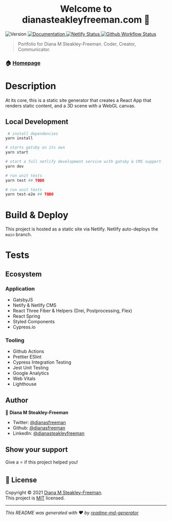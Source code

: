 <h1 align="center">Welcome to dianasteakleyfreeman.com 👋</h1>
<p>
  <img alt="Version" src="https://img.shields.io/badge/version-2.1.0-blue.svg?cacheSeconds=2592000" />
  <a href="https://github.com/dianasfreeman/dianasteakelyfreeman.com#readme" target="_blank">
    <img alt="Documentation" src="https://img.shields.io/badge/documentation-yes-brightgreen.svg" />
  </a>
  <a href="https://api.netlify.com/api/v1/badges/7b5f4c1a-c979-4652-aacf-05076bfa2989/deploy-status" target="_blank">
    <img alt="Netlify Status" src="https://api.netlify.com/api/v1/badges/7b5f4c1a-c979-4652-aacf-05076bfa2989/deploy-status" />
  </a>
  <a href="https://github.com/dianafreeman/dianasteakleyfreeman.com/workflows/main_deploy/badge.svg" target="_blank">
    <img alt="Github Workflow Status" src="https://github.com/dianafreeman/dianasteakleyfreeman.com/workflows/main_deploy/badge.svg" />
  </a>

</p>

> Portfolio for Diana M Steakley-Freeman. Coder, Creator, Communicator.

### 🏠 [Homepage](https://dianasteakleyfreeman.com)

# Description

At its core, this is a static site generator that creates a React App that renders static content, and a 3D scene with a WebGL canvas.

## Local Development

```sh
 # install dependencies
yarn install

# starts gatsby on its own
yarn start

# start a full netlify development service with gatsby & CMS support
yarn dev

# run unit tests
yarn test ## TODO

# run unit tests
yarn test-e2e ## TODO
```

# Build & Deploy

This project is hosted as a static site via Netlify. Netlify auto-deploys the `main` branch.

# Tests

## Ecosystem

### Application

- GatsbyJS
- Netify & Netlify CMS
- React Three Fiber & Helpers (Drei, Postprocessing, Flex)
- React Spring
- Styled Components
- Cypress.io

### Tooling

- Github Actions
- Prettier ESlint
- Cypress Integration Testing
- Jest Unit Testing
- Google Analytics
- Web Vitals
- Lighthouse

## Author

👤 **Diana M Steakley-Freeman**

- Twitter: [@dianasfreeman](https://twitter.com/dianasfreeman)
- Github: [@dianasfreeman](https://github.com/dianasfreeman)
- LinkedIn: [@dianasteakleyfreeman](https://linkedin.com/in/dianasteakleyfreeman)

## Show your support

Give a ⭐️ if this project helped you!

## 📝 License

Copyright © 2021 [Diana M Steakley-Freeman](https://github.com/dianasfreeman).<br />
This project is [MIT](https://github.com/dianasfreeman/dianasteakelyfreeman.com/blob/master/LICENSE) licensed.

---

_This README was generated with ❤️ by [readme-md-generator](https://github.com/kefranabg/readme-md-generator)_
